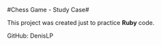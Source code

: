 #Chess Game - Study Case#

This project was created just to practice **Ruby** code.

GitHub: DenisLP
